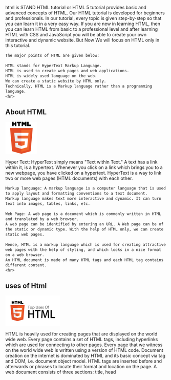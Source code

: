 
<P>    html is STAND HTML tutorial or HTML 5 tutorial provides basic and advanced concepts of HTML. 
    Our HTML tutorial is developed for beginners and professionals. In our tutorial, every topic is given step-by-step so that you can learn it in a very easy way. 
    If you are new in learning HTML, then you can learn HTML from basic to a professional level and after learning HTML with CSS and JavaScript you will be able to create your own interactive and dynamic website. 
    But Now We will focus on HTML only in this tutorial.

    The major points of HTML are given below:

    HTML stands for HyperText Markup Language.
    HTML is used to create web pages and web applications.
    HTML is widely used language on the web.
    We can create a static website by HTML only.
    Technically, HTML is a Markup language rather than a programming language.
    <hr>
</P>
<h2>About HTML</h2>  <img src="html-tutorial.png" width ="100px">

<p2>    Hyper Text: HyperText simply means "Text within Text." A text has a link within it, is a hypertext.
    Whenever you click on a link which brings you to a new webpage, you have clicked on a hypertext.
    HyperText is a way to link two or more web pages (HTML documents) with each other.

    Markup language: A markup language is a computer language that is used to apply layout and formatting conventions to a text document.
    Markup language makes text more interactive and dynamic. It can turn text into images, tables, links, etc.

    Web Page: A web page is a document which is commonly written in HTML and translated by a web browser.
    A web page can be identified by entering an URL. A Web page can be of the static or dynamic type. With the help of HTML only, we can create static web pages.

    Hence, HTML is a markup language which is used for creating attractive web pages with the help of styling, and which looks in a nice format on a web browser.
    An HTML document is made of many HTML tags and each HTML tag contains different content.
    <hr>
</p2>
<h2>uses of Html</h2>  <img src="Top-Uses-Of-HTML.jpg" width ="170px"> 
<p>
    HTML is heavily used for creating pages that are displayed on the world wide web.
    Every page contains a set of HTML tags, including hyperlinks which are used
    for connecting to other pages.
    Every page that we witness on the world wide web is written using a version of HTML code.
    Document creation on the internet is dominated by HTML and its basic concept via tag and DOM, i.e. document object model. 
    HTML tags are inserted before and afterwards or phrases to locate their format and location on the page.
    A web document consists of three sections: title, head

